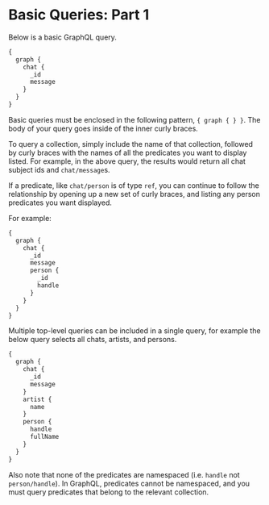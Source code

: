 # Basic Queries: Part 1

Below is a basic GraphQL query.

```graphql
{
  graph {
    chat {
      _id
      message
    }
  }
}
```

Basic queries must be enclosed in the following pattern, `{ graph { } }`. The body of your query goes inside of the inner curly braces.

To query a collection, simply include the name of that collection, followed by curly braces with the names of all the predicates you want to display listed. For example, in the above query, the results would return all chat subject ids and `chat/message`s.

If a predicate, like `chat/person` is of type `ref`, you can continue to follow the relationship by opening up a new set of curly braces, and listing any person predicates you want displayed.

For example:

```graphql
{
  graph {
    chat {
      _id
      message
      person {
        _id
        handle
      }
    }
  }
}
```

Multiple top-level queries can be included in a single query, for example the below query selects all chats, artists, and persons.

```graphql
{
  graph {
    chat {
      _id
      message
    }
    artist {
      name
    }
    person {
      handle
      fullName
    }
  }
}
```

Also note that none of the predicates are namespaced (i.e. `handle` not `person/handle`). In GraphQL, predicates cannot be namespaced, and you must query predicates that belong to the relevant collection.
